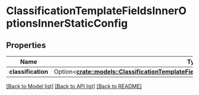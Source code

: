 # ClassificationTemplateFieldsInnerOptionsInnerStaticConfig

## Properties

Name | Type | Description | Notes
------------ | ------------- | ------------- | -------------
**classification** | Option<[**crate::models::ClassificationTemplateFieldsInnerOptionsInnerStaticConfigClassification**](ClassificationTemplate_fields_inner_options_inner_staticConfig_classification.md)> |  | [optional]

[[Back to Model list]](../README.md#documentation-for-models) [[Back to API list]](../README.md#documentation-for-api-endpoints) [[Back to README]](../README.md)


